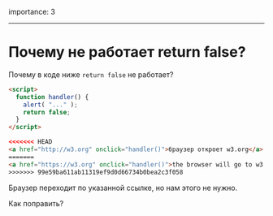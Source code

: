 importance: 3

---

# Почему не работает return false?

Почему в коде ниже `return false` не работает?

```html autorun run
<script>
  function handler() {
    alert( "..." );
    return false;
  }
</script>

<<<<<<< HEAD
<a href="http://w3.org" onclick="handler()">браузер откроет w3.org</a>
=======
<a href="https://w3.org" onclick="handler()">the browser will go to w3.org</a>
>>>>>>> 99e59ba611ab11319ef9d0d66734b0bea2c3f058
```

Браузер переходит по указанной ссылке, но нам этого не нужно.

Как поправить?
